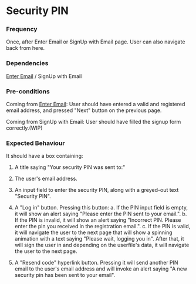 # Security PIN



### Frequency

Once, after Enter Email or SignUp with Email page. User can also navigate back from here.

### Dependencies

[Enter Email](EnterEmail.md) / SignUp with Email 

### Pre-conditions

Coming from [Enter Email](EnterEmail.md):
User should have entered a valid and registered email address, and pressed "Next" button on the previous page.

Coming from SignUp with Email:
User should have filled the signup form correctly.(WIP)

### Expected Behaviour

It should have a box containing:
1. A title saying "Your security PIN was sent to:"

2. The user's email address.

3. An input field to enter the security PIN, along with a greyed-out text "Security PIN".

4. A "Log in" button. Pressing this button:
a. If the PIN input field is empty, it will show an alert saying "Please enter the PIN sent to your email.".
b. If the PIN is invalid, it will show an alert saying "Incorrect PIN. Please enter the pin you received in the registration email.".
c. If the PIN is valid, it will navigate the user to the next page that will show a spinning animation with a text saying "Please wait, logging you in". After that, it will sign the user in and depending on the userfile's data, it will navigate the user to the next page.

5. A "Resend code" hyperlink button. Pressing it will send another PIN email to the user's email address and will invoke an alert saying "A new security pin has been sent to your email".


